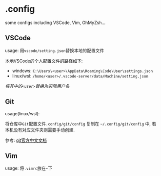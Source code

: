 # .config
some configs including VSCode, Vim, OhMyZsh...

## VSCode

usage: 用`vscode/setting.json`替换本地的配置文件

本地VSCode的个人配置文件的路径如下:

- windows: `C:\Users\<user>\AppData\Roaming\Code\User\settings.json`
- linux/wsl: `/home/<user>/.vscode-server/data/Machine/setting.json`

*将其中的`<user>`替换为实际用户名*


## Git

usage(linux/wsl):

将仓库中`Git`配置文件`.config/git/config` 复制在 `~/.config/git/config` 中, 若本机没有对应文件夹则需要手动创建.

参考: [git官方中文文档](https://git-scm.com/book/zh/v2/%E8%B5%B7%E6%AD%A5-%E5%88%9D%E6%AC%A1%E8%BF%90%E8%A1%8C-Git-%E5%89%8D%E7%9A%84%E9%85%8D%E7%BD%AE)


## Vim

usage:
将`.vimrc`放在`~`下
